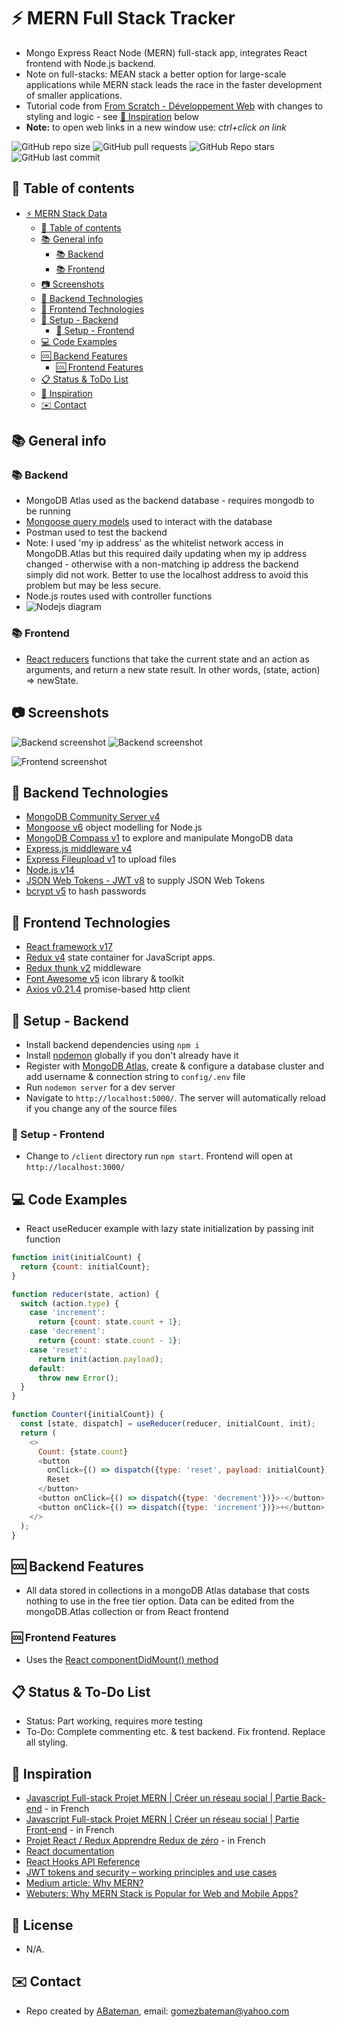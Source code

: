 # :zap: MERN Full Stack Tracker

* Mongo Express React Node (MERN) full-stack app, integrates React frontend with Node.js backend.
* Note on full-stacks: MEAN stack a better option for large-scale applications while MERN stack leads the race in the faster development of smaller applications.
* Tutorial code from [From Scratch - Développement Web](https://www.youtube.com/channel/UCHGLV13U7YRbjrKpqfbtyYg) with changes to styling and logic - see [:clap: Inspiration](#clap-inspiration) below
* **Note:** to open web links in a new window use: _ctrl+click on link_

![GitHub repo size](https://img.shields.io/github/repo-size/AndrewJBateman/mern-stack-data?style=plastic)
![GitHub pull requests](https://img.shields.io/github/issues-pr/AndrewJBateman/mern-stack-data?style=plastic)
![GitHub Repo stars](https://img.shields.io/github/stars/AndrewJBateman/mern-stack-data?style=plastic)
![GitHub last commit](https://img.shields.io/github/last-commit/AndrewJBateman/mern-stack-data?style=plastic)

## :page_facing_up: Table of contents

* [:zap: MERN Stack Data](#zap-mern-stack-data)
  * [:page_facing_up: Table of contents](#page_facing_up-table-of-contents)
  * [:books: General info](#books-general-info)
    * [:books: Backend](#books-backend)
    * [:books: Frontend](#books-frontend)
  * [:camera: Screenshots](#camera-screenshots)
  * [:signal_strength: Backend Technologies](#signal_strength-backend-technologies)
  * [:signal_strength: Frontend Technologies](#signal_strength-frontend-technologies)
  * [:floppy_disk: Setup - Backend](#floppy_disk-setup---backend)
    * [:floppy_disk: Setup - Frontend](#floppy_disk-setup---frontend)
  * [:computer: Code Examples](#computer-code-examples)
  * [:cool: Backend Features](#cool-backend-features)
    * [:cool: Frontend Features](#cool-frontend-featurres)
  * [:clipboard: Status & ToDo List](#clipboard-status-and-todo-list)
  * [:clap: Inspiration](#clap-inspiration)
  * [:envelope: Contact](#envelope-contact)

## :books: General info

### :books: Backend

* MongoDB Atlas used as the backend database - requires mongodb to be running
* [Mongoose query models](https://mongoosejs.com/docs/queries.html) used to interact with the database
* Postman used to test the backend
* Note: I used 'my ip address' as the whitelist network access in MongoDB.Atlas but this required daily updating when my ip address changed - otherwise with a non-matching ip address the backend simply did not work. Better to use the localhost address to avoid this problem but may be less secure.
* Node.js routes used with controller functions
* ![Nodejs diagram](./img/diagram.png)

### :books: Frontend

* [React reducers](https://reactjs.org/docs/hooks-reference.html) functions that take the current state and an action as arguments, and return a new state result. In other words, (state, action) => newState.

## :camera: Screenshots

![Backend screenshot](./img/mongodb.png)
![Backend screenshot](./img/postman.png)

![Frontend screenshot](./img/list.png)

## :signal_strength: Backend Technologies

* [MongoDB Community Server v4](https://www.mongodb.com/download-center/community)
* [Mongoose v6](https://mongoosejs.com/) object modelling for Node.js
* [MongoDB Compass v1](https://www.mongodb.com/es/products/compass) to explore and manipulate MongoDB data
* [Express.js middleware v4](https://expressjs.com/)
* [Express Fileupload v1](https://www.npmjs.com/package/express-fileupload) to upload files
* [Node.js v14](https://nodejs.org/es/)
* [JSON Web Tokens - JWT v8](https://www.npmjs.com/package/jsonwebtoken) to supply JSON Web Tokens
* [bcrypt v5](https://www.npmjs.com/package/bcrypt) to hash passwords

## :signal_strength: Frontend Technologies

* [React framework v17](https://reactjs.org/)
* [Redux v4](https://www.npmjs.com/package/redux) state container for JavaScript apps.
* [Redux thunk v2](https://www.npmjs.com/package/redux-thunk) middleware
* [Font Awesome v5](https://fontawesome.com/) icon library & toolkit
* [Axios v0.21.4](https://www.npmjs.com/package/axios) promise-based http client

## :floppy_disk: Setup - Backend

* Install backend dependencies using `npm i`
* Install [nodemon](https://www.npmjs.com/package/nodemon) globally if you don't already have it
* Register with [MongoDB Atlas](www.mongodb.com), create & configure a database cluster and add username &  connection string to `config/.env` file
* Run `nodemon server` for a dev server
* Navigate to `http://localhost:5000/`. The server will automatically reload if you change any of the source files

### :floppy_disk: Setup - Frontend

* Change to `/client` directory run `npm start`. Frontend will open at `http://localhost:3000/`

## :computer: Code Examples

* React useReducer example with lazy state initialization by passing init function

```javascript
function init(initialCount) {
  return {count: initialCount};
}

function reducer(state, action) {
  switch (action.type) {
    case 'increment':
      return {count: state.count + 1};
    case 'decrement':
      return {count: state.count - 1};
    case 'reset':
      return init(action.payload);
    default:
      throw new Error();
  }
}

function Counter({initialCount}) {
  const [state, dispatch] = useReducer(reducer, initialCount, init);
  return (
    <>
      Count: {state.count}
      <button
        onClick={() => dispatch({type: 'reset', payload: initialCount})}>
        Reset
      </button>
      <button onClick={() => dispatch({type: 'decrement'})}>-</button>
      <button onClick={() => dispatch({type: 'increment'})}>+</button>
    </>
  );
}

```

## :cool: Backend Features

* All data stored in collections in a mongoDB Atlas database that costs nothing to use in the free tier option. Data can be edited from the mongoDB.Atlas collection or from React frontend

### :cool: Frontend Features

* Uses the [React componentDidMount() method](https://reactjs.org/docs/state-and-lifecycle.html)

## :clipboard: Status & To-Do List

* Status: Part working, requires more testing
* To-Do: Complete commenting etc. & test backend. Fix frontend. Replace all styling.

## :clap: Inspiration

* [Javascript Full-stack Projet MERN | Créer un réseau social | Partie Back-end](https://www.youtube.com/watch?v=SUPDFHuvhRc&list=PLEiMYEzpB4QsZIxBeWo9T1fCnii0XHfHP) - in French
* [Javascript Full-stack Projet MERN | Créer un réseau social | Partie Front-end](https://www.youtube.com/watch?v=ghdRD3pt8rg&list=PLEiMYEzpB4QsZIxBeWo9T1fCnii0XHfHP&index=2) - in French
* [Projet React / Redux Apprendre Redux de zéro](https://www.youtube.com/watch?v=1r6-WjzDgbM&list=PLEiMYEzpB4QsZIxBeWo9T1fCnii0XHfHP&index=3) - in French
* [React documentation](https://reactjs.org/docs/getting-started.html)
* [React Hooks API Reference](https://reactjs.org/docs/hooks-reference.html#useeffect)
* [JWT tokens and security – working principles and use cases](https://www.vaadata.com/blog/jwt-tokens-and-security-working-principles-and-use-cases/)
* [Medium article: Why MERN?](https://medium.com/geekculture/why-mern-a125cca5ab0e)
* [Webuters: Why MERN Stack is Popular for Web and Mobile Apps?](https://www.webuters.com/why-mern-stack-is-popular-for-web-and-mobile-apps)

## :file_folder: License

* N/A.

## :envelope: Contact

* Repo created by [ABateman](https://github.com/AndrewJBateman), email: gomezbateman@yahoo.com
